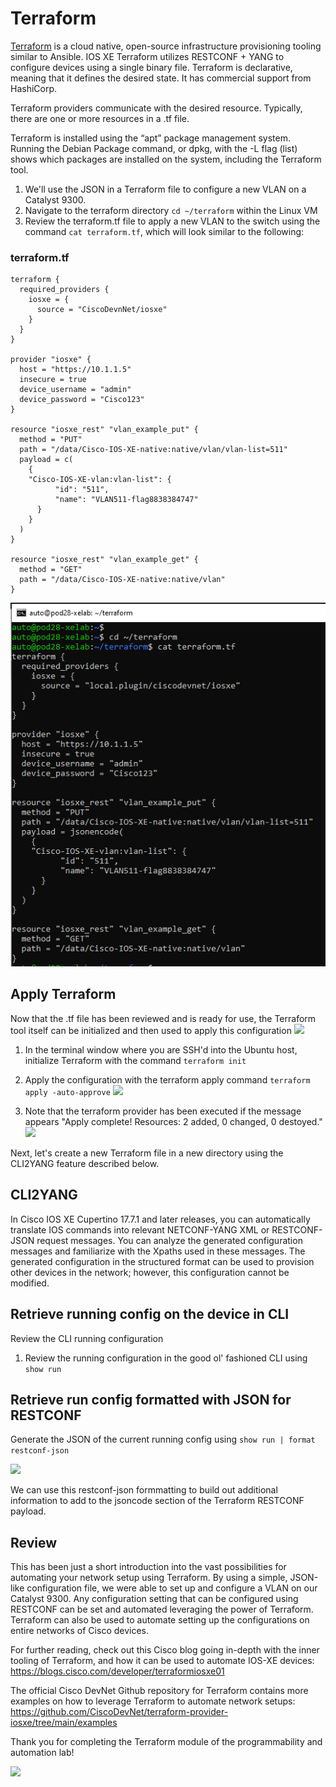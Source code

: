 # Terraform

[Terraform](https://www.terraform.io) is a cloud native, open-source infrastructure provisioning tooling similar to Ansible. IOS XE Terraform utilizes RESTCONF + YANG to configure devices using a single binary file. Terraform is declarative, meaning that it defines the desired state. It has commercial support from HashiCorp.

Terraform providers communicate with the desired resource. Typically, there are one or more resources in a .tf file.

Terraform is installed using the “apt” package management system. Running the Debian Package command, or dpkg, with the -L flag (list) shows which packages are installed on the system, including the Terraform tool.

1. We'll use the JSON in a Terraform file to configure a new VLAN on a Catalyst 9300.
1. Navigate to the terraform directory `cd ~/terraform` within the Linux VM
1. Review the terraform.tf file to apply a new VLAN to the switch using the command `cat terraform.tf`, which will look similar to the following:


### terraform.tf
```
terraform {
  required_providers {
    iosxe = {
      source = "CiscoDevnNet/iosxe"
    }
  }
}

provider "iosxe" {
  host = "https://10.1.1.5"
  insecure = true
  device_username = "admin"
  device_password = "Cisco123"
}

resource "iosxe_rest" "vlan_example_put" {
  method = "PUT"
  path = "/data/Cisco-IOS-XE-native:native/vlan/vlan-list=511"
  payload = c(
    {
    "Cisco-IOS-XE-vlan:vlan-list": {
          "id": "511",
          "name": "VLAN511-flag8838384747"
      }
    }
  )
}

resource "iosxe_rest" "vlan_example_get" {
  method = "GET"
  path = "/data/Cisco-IOS-XE-native:native/vlan"
}
```

![](./imgs/cat_terraform.PNG)


## Apply Terraform
Now that the .tf file has been reviewed and is ready for use, the Terraform tool itself can be initialized and then used to apply this configuration
![](./imgs/terraform.gif)


1. In the terminal window where you are SSH'd into the Ubuntu host, initialize Terraform with the command `terraform init`
1. Apply the configuration with the terraform apply command `terraform apply -auto-approve`
![](./imgs/terraform_init_and_apply.png)

1. Note that the terraform provider has been executed if the message appears "Apply complete! Resources: 2 added, 0 changed, 0 destoyed."
![](./imgs/terraform_apply_complete.png)

Next, let's create a new Terraform file in a new directory using the CLI2YANG feature described below.

## CLI2YANG
In Cisco IOS XE Cupertino 17.7.1 and later releases, you can automatically translate IOS commands into relevant NETCONF-YANG XML or RESTCONF-JSON request messages. You can analyze the generated configuration messages and familiarize with the Xpaths used in these messages. The generated configuration in the structured format can be used to provision other devices in the network; however, this configuration cannot be modified.

## Retrieve running config on the device in CLI
Review the CLI running configuration

1. Review the running configuration in the good ol' fashioned CLI using `show run`

<!-- ## Retrieve running config formatted in XML for NETCONF
Generate the XML of the current running config using `netconf-xml`

![](./imgs/cli_to_xml.gif) -->


## Retrieve run config formatted with JSON for RESTCONF
Generate the JSON of the current running config using  `show run | format restconf-json`

![](./imgs/cli_to_json.gif)

We can use this restconf-json formmatting to build out additional information to add to the jsoncode section of the Terraform RESTCONF payload.

## Review
This has been just a short introduction into the vast possibilities for automating your network setup using Terraform. By using a simple, JSON-like configuration file, we were able to set up and configure a VLAN on our Catalyst 9300. Any configuration setting that can be configured using RESTCONF can be set and automated leveraging the power of Terraform. Terraform can also be used to automate setting up the configurations on entire networks of Cisco devices.

For further reading, check out this Cisco blog going in-depth with the inner tooling of Terraform, and how it can be used to automate IOS-XE devices: https://blogs.cisco.com/developer/terraformiosxe01

The official Cisco DevNet Github repository for Terraform contains more examples on how to leverage Terraform to automate network setups: https://github.com/CiscoDevNet/terraform-provider-iosxe/tree/main/examples

Thank you for completing the Terraform module of the programmability and automation lab!


<img src="https://user-images.githubusercontent.com/99450278/174128520-4be78316-8248-4883-ba18-bfea52467459.png" width="400">




<!-- Next, we can review the section of the output to find access-list

![](./imgs/tf_acl.PNG)

Let's create a new access list on our device using Terraform. Run the following commands in the Linux VM:
1. Create a new directory `mkdir acl`
2. Navigate into the new directory `cd acl`
3. Copy the terraform.tf into a text editor such as Notepad. We'll modify this file 
5. Add a new resource to the file by copying text within the output of ACL in the restconf-json output above
6. Once the files is ready, 
 -->
